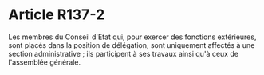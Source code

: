 # Article R137-2

Les membres du Conseil d'Etat qui, pour exercer des fonctions extérieures, sont placés dans la position de délégation, sont uniquement affectés à une section administrative ; ils participent à ses travaux ainsi qu'à ceux de l'assemblée générale.
